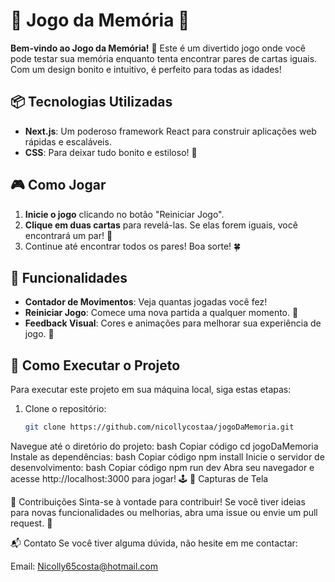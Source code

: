 # 🧠 Jogo da Memória 🧠

**Bem-vindo ao Jogo da Memória!** 🎉 Este é um divertido jogo onde você pode testar sua memória enquanto tenta encontrar pares de cartas iguais. Com um design bonito e intuitivo, é perfeito para todas as idades!

## 📦 Tecnologias Utilizadas
- **Next.js**: Um poderoso framework React para construir aplicações web rápidas e escaláveis.
- **CSS**: Para deixar tudo bonito e estiloso! 🌈

## 🎮 Como Jogar
1. **Inicie o jogo** clicando no botão "Reiniciar Jogo".
2. **Clique em duas cartas** para revelá-las. Se elas forem iguais, você encontrará um par! 🎊
3. Continue até encontrar todos os pares! Boa sorte! 🍀

## 🌟 Funcionalidades
- **Contador de Movimentos**: Veja quantas jogadas você fez! 
- **Reiniciar Jogo**: Comece uma nova partida a qualquer momento. 🔄
- **Feedback Visual**: Cores e animações para melhorar sua experiência de jogo. 🎨

## 🚀 Como Executar o Projeto
Para executar este projeto em sua máquina local, siga estas etapas:

1. Clone o repositório:
   ```bash
   git clone https://github.com/nicollycostaa/jogoDaMemoria.git
Navegue até o diretório do projeto:
bash
Copiar código
cd jogoDaMemoria
Instale as dependências:
bash
Copiar código
npm install
Inicie o servidor de desenvolvimento:
bash
Copiar código
npm run dev
Abra seu navegador e acesse http://localhost:3000 para jogar! 🕹️
📸 Capturas de Tela

🤝 Contribuições
Sinta-se à vontade para contribuir! Se você tiver ideias para novas funcionalidades ou melhorias, abra uma issue ou envie um pull request. 💪

📬 Contato
Se você tiver alguma dúvida, não hesite em me contactar:

Email: Nicolly65costa@hotmail.com
